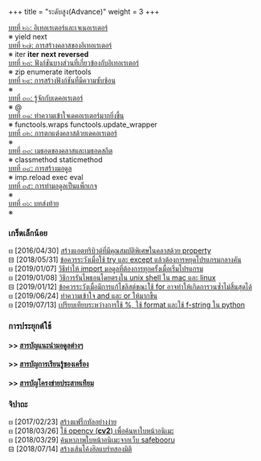 +++
title = "ระดับสูง(Advance)"
weight = 3
+++
  


[บทที่ ๒๖: อิเทอเรเตอร์และเจเนอเรเตอร์](https://phyblas.hinaboshi.com/tsuchinoko26)  
※ yield next  
[บทที่ ๒๗: การสร้างคลาสของอิเทอเรเตอร์](https://phyblas.hinaboshi.com/tsuchinoko27)  
※ iter __iter__ __next__ __reversed__  
[บทที่ ๒๘: ฟังก์ชันบางส่วนที่เกี่ยวข้องกับอิเทอเรเตอร์](https://phyblas.hinaboshi.com/tsuchinoko28)  
※ zip enumerate itertools  
[บทที่ ๒๙: การสร้างฟังก์ชันที่มีความซับซ้อน](https://phyblas.hinaboshi.com/tsuchinoko29)  
※  
[บทที่ ๓๐: รู้จักกับเดคอเรเตอร์](https://phyblas.hinaboshi.com/tsuchinoko30)  
※ @  
[บทที่ ๓๑: ทำความเข้าใจเดคอเรเตอร์มากยิ่งขึ้น](https://phyblas.hinaboshi.com/tsuchinoko31)  
※ functools.wraps functools.update_wrapper  
[บทที่ ๓๒: การตกแต่งคลาสด้วยเดคอเรเตอร์](https://phyblas.hinaboshi.com/tsuchinoko32)  
※  
[บทที่ ๓๓: เมธอดของคลาสและเมธอดสถิต](https://phyblas.hinaboshi.com/tsuchinoko33)  
※ classmethod staticmethod  
[บทที่ ๓๔: การสร้างมอดูล](https://phyblas.hinaboshi.com/tsuchinoko34)  
※ imp.reload exec eval  
[บทที่ ๓๕: การทำมอดูลเป็นแพ็กเกจ](https://phyblas.hinaboshi.com/tsuchinoko35)  
※  
[บทที่ ๓๖: บทส่งท้าย](https://phyblas.hinaboshi.com/tsuchinoko36)  
※

### เกร็ดเล็กน้อย

⊟ [2016/04/30]  [สร้างแอตทริบิวต์ที่มีคุณสมบัติพิเศษในคลาสด้วย property](https://phyblas.hinaboshi.com/20160430)  
⊟ [2018/05/31]  [ข้อควรระวังเมื่อใช้ try และ except แล้วต้องการหยุดโปรแกรมกลางคัน](https://phyblas.hinaboshi.com/20180531)  
⊟ [2019/01/07]  [วิธีทำให้ import มอดูลที่ต้องการทุกครั้งเมื่อเริ่มโปรแกรม](https://phyblas.hinaboshi.com/20190107)  
⊟ [2019/01/08]  [วิธีการรันไพธอนโดยตรงใน unix shell ใน mac และ linux](https://phyblas.hinaboshi.com/20190108)  
⊟ [2019/01/12]  [ข้อควรระวังเมื่อมีการแก้ไขลิสต์ขณะใช้ for อาจทำให้เกิดการวนซ้ำไม่สิ้นสุดได้](https://phyblas.hinaboshi.com/20190112)  
⊟ [2019/06/24]  [ทำความเข้าใจ and และ or ให้มากขึ้น](https://phyblas.hinaboshi.com/20190624)  
⊟ [2019/07/13]  [เปรียบเทียบระหว่างการใช้ %, ใช้ format และใช้ f-string ใน python](https://phyblas.hinaboshi.com/20190713)

  

### การประยุกต์ใช้

#### >>  [สารบัญแนะนำมอดูลต่างๆ](https://phyblas.hinaboshi.com/saraban/pythomon)

#### >>  [สารบัญการเรียนรู้ของเครื่อง](https://phyblas.hinaboshi.com/saraban/kanrianrukhongkhrueang)

#### >>  [สารบัญโครงข่ายประสาทเทียม](https://phyblas.hinaboshi.com/saraban/khrong_khai_prasat_thiam)

  
  

### จิปาถะ

⊟ [2017/02/23]  [สร้างแฟร็กทัลอย่างง่าย](https://phyblas.hinaboshi.com/20170223)  
⊟ [2018/03/26]  [ใช้ opencv (**cv2**) เพื่อค้นหาใบหน้าอนิเมะ](https://phyblas.hinaboshi.com/20180326)  
⊟ [2018/03/29]  [ค้นหาภาพใบหน้าอนิเมะจากเว็บ safebooru](https://phyblas.hinaboshi.com/20180329)  
⊟ [2018/07/14]  [สร้างเส้นโค้งฮิลแบร์ทสองมิติ](https://phyblas.hinaboshi.com/20180714)